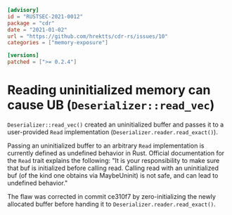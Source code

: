 ```toml
[advisory]
id = "RUSTSEC-2021-0012"
package = "cdr"
date = "2021-01-02"
url = "https://github.com/hrektts/cdr-rs/issues/10"
categories = ["memory-exposure"]

[versions]
patched = [">= 0.2.4"]
```

# Reading uninitialized memory can cause UB (`Deserializer::read_vec`)

`Deserializer::read_vec()` created an uninitialized buffer and passes it to a user-provided `Read` implementation (`Deserializer.reader.read_exact()`).

Passing an uninitialized buffer to an arbitrary `Read` implementation is currently defined as undefined behavior in Rust. Official documentation for the `Read` trait explains the following: "It is your responsibility to make sure that buf is initialized before calling read. Calling read with an uninitialized buf (of the kind one obtains via MaybeUninit<T>) is not safe, and can lead to undefined behavior."

The flaw was corrected in commit ce310f7 by zero-initializing the newly allocated buffer before handing it to `Deserializer.reader.read_exact()`.
